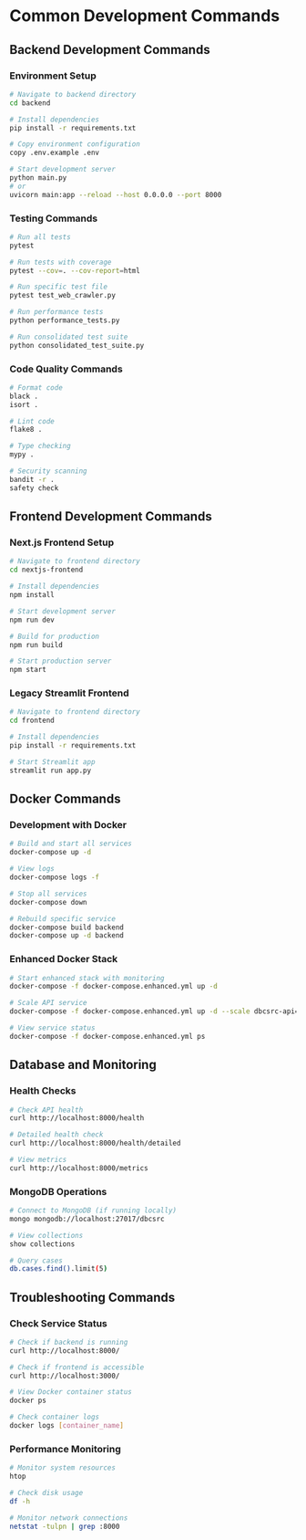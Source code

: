 # Common Development Commands

## Backend Development Commands

### Environment Setup
```bash
# Navigate to backend directory
cd backend

# Install dependencies
pip install -r requirements.txt

# Copy environment configuration
copy .env.example .env

# Start development server
python main.py
# or
uvicorn main:app --reload --host 0.0.0.0 --port 8000
```

### Testing Commands
```bash
# Run all tests
pytest

# Run tests with coverage
pytest --cov=. --cov-report=html

# Run specific test file
pytest test_web_crawler.py

# Run performance tests
python performance_tests.py

# Run consolidated test suite
python consolidated_test_suite.py
```

### Code Quality Commands
```bash
# Format code
black .
isort .

# Lint code
flake8 .

# Type checking
mypy .

# Security scanning
bandit -r .
safety check
```

## Frontend Development Commands

### Next.js Frontend Setup
```bash
# Navigate to frontend directory
cd nextjs-frontend

# Install dependencies
npm install

# Start development server
npm run dev

# Build for production
npm run build

# Start production server
npm start
```

### Legacy Streamlit Frontend
```bash
# Navigate to frontend directory
cd frontend

# Install dependencies
pip install -r requirements.txt

# Start Streamlit app
streamlit run app.py
```

## Docker Commands

### Development with Docker
```bash
# Build and start all services
docker-compose up -d

# View logs
docker-compose logs -f

# Stop all services
docker-compose down

# Rebuild specific service
docker-compose build backend
docker-compose up -d backend
```

### Enhanced Docker Stack
```bash
# Start enhanced stack with monitoring
docker-compose -f docker-compose.enhanced.yml up -d

# Scale API service
docker-compose -f docker-compose.enhanced.yml up -d --scale dbcsrc-api=3

# View service status
docker-compose -f docker-compose.enhanced.yml ps
```

## Database and Monitoring

### Health Checks
```bash
# Check API health
curl http://localhost:8000/health

# Detailed health check
curl http://localhost:8000/health/detailed

# View metrics
curl http://localhost:8000/metrics
```

### MongoDB Operations
```bash
# Connect to MongoDB (if running locally)
mongo mongodb://localhost:27017/dbcsrc

# View collections
show collections

# Query cases
db.cases.find().limit(5)
```

## Troubleshooting Commands

### Check Service Status
```bash
# Check if backend is running
curl http://localhost:8000/

# Check if frontend is accessible
curl http://localhost:3000/

# View Docker container status
docker ps

# Check container logs
docker logs [container_name]
```

### Performance Monitoring
```bash
# Monitor system resources
htop

# Check disk usage
df -h

# Monitor network connections
netstat -tulpn | grep :8000
```